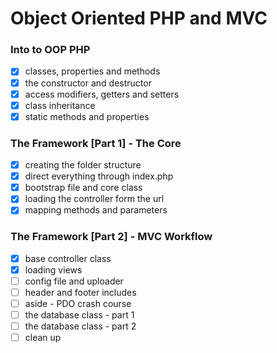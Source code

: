 # Object Oriented PHP and MVC


### Into to OOP PHP

- [x] classes, properties and methods
- [x] the constructor and destructor
- [x] access modifiers, getters and setters
- [x] class inheritance
- [x] static methods and properties

### The Framework [Part 1] - The Core

- [x] creating the folder structure
- [x] direct everything through index.php
- [x] bootstrap file and core class
- [x] loading the controller form the url
- [x] mapping methods and parameters

### The Framework [Part 2] - MVC Workflow

- [x] base controller class
- [x] loading views
- [ ] config file and uploader
- [ ] header and footer includes
- [ ] aside - PDO crash course
- [ ] the database class - part 1
- [ ] the database class - part 2
- [ ] clean up